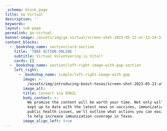 ```yaml
---
_schema: block_page
title: Go Virtual
description: ''
keywords:
layout: sub-page
permalink: go-virtual
banner-image: /assets/img/go-virtual/screen-shot-2023-05-22-at-12-24-31-pm.png
content_blocks:
  - _bookshop_name: section/card-section
    title: 'TAKE ACTION ONLINE '
    subtitle: Virtual Volunteering is Vital!
    cards: []
  - _bookshop_name: section/left-right-image-with-gap-section
    left_right:
      - _bookshop_name: simple/left-right-image-with-gap
        image: >-
          /assets/img/introducing-boost-texas/screen-shot-2023-05-22-at-12-30-18-pm.png
        image_alt:
        title: Connect via EMAIL
        body_content: >-
          We promise the content will be worth your time. Not only will you be
          kept up to date with the latest news on vaccines, immunization and
          public health issues, we'll outline what actions you can easily take
          to help increase immunization coverage in Texas.
        image_align_left: true
---
```

